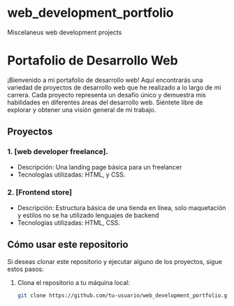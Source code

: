 # web_development_portfolio
Miscelaneus web development projects
# Portafolio de Desarrollo Web

¡Bienvenido a mi portafolio de desarrollo web! Aquí encontrarás una variedad de proyectos de desarrollo web que he realizado a lo largo de mi carrera. Cada proyecto representa un desafío único y demuestra mis habilidades en diferentes áreas del desarrollo web. Siéntete libre de explorar y obtener una visión general de mi trabajo.

## Proyectos

### 1. [web developer freelance].
   - Descripción: Una landing page básica para un freelancer
   - Tecnologías utilizadas: HTML, y CSS.

### 2. [Frontend store]
   - Descripción: Estructura básica de una tienda en línea, solo maquetación y estilos no se ha utilizado lenguajes de backend
   - Tecnologías utilizadas: HTML, CSS.

## Cómo usar este repositorio

Si deseas clonar este repositorio y ejecutar alguno de los proyectos, sigue estos pasos:

1. Clona el repositorio a tu máquina local:

   ```bash
   git clone https://github.com/tu-usuario/web_development_portfolio.git
